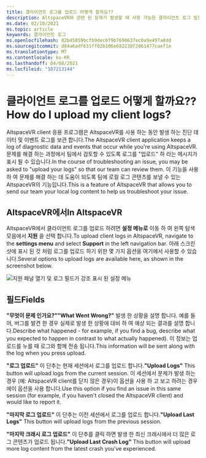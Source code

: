 ```yaml
---
title: 클라이언트 로그를 업로드 어떻게 할까요??
description: AltspaceVR와 관련 된 문제가 발생할 때 사용 가능한 클라이언트 로그 필드와 클라이언트 로그를 업로드 하는 방법에 대해 알아봅니다.
ms.date: 02/10/2021
ms.topic: article
keywords: 클라이언트 로그
ms.openlocfilehash: 82b45859bcfb9dec6f9b7690637ec0a9e497a8dd
ms.sourcegitcommit: d84a6adf631ff02b106e682238f2861477caef1e
ms.translationtype: MT
ms.contentlocale: ko-KR
ms.lasthandoff: 04/08/2021
ms.locfileid: "107213144"
---
```

# <a name="how-do-i-upload-my-client-logs"></a><span data-ttu-id="d962f-104">클라이언트 로그를 업로드 어떻게 할까요??</span><span class="sxs-lookup"><span data-stu-id="d962f-104">How do I upload my client logs?</span></span>

<span data-ttu-id="d962f-105">AltspaceVR client 응용 프로그램은 AltspaceVR를 사용 하는 동안 발생 하는 진단 데이터 및 이벤트 로그를 보관 합니다.</span><span class="sxs-lookup"><span data-stu-id="d962f-105">The AltspaceVR client application keeps a log of diagnostic data and events that occur while you're using AltspaceVR.</span></span> <span data-ttu-id="d962f-106">문제를 해결 하는 과정에서 팀에서 검토할 수 있도록 로그를 "업로드" 하 라는 메시지가 표시 될 수 있습니다.</span><span class="sxs-lookup"><span data-stu-id="d962f-106">In the course of troubleshooting an issue, you may be asked to "upload your logs" so that our team can review them.</span></span> <span data-ttu-id="d962f-107">이 기능을 사용 하 여 문제를 해결 하는 데 도움이 되도록 팀에 로컬 로그 콘텐츠를 보낼 수 있는 AltspaceVR의 기능입니다.</span><span class="sxs-lookup"><span data-stu-id="d962f-107">This is a feature of AltspaceVR that allows you to send our team your local log content to help us troubleshoot your issue.</span></span>

## <a name="in-altspacevr"></a><span data-ttu-id="d962f-108">AltspaceVR에서</span><span class="sxs-lookup"><span data-stu-id="d962f-108">In AltspaceVR</span></span>

<span data-ttu-id="d962f-109">AltspaceVR에서 클라이언트 로그를 업로드 하려면 **설정 메뉴로** 이동 하 여 왼쪽 탐색 모음에서 **지원** 을 선택 합니다.</span><span class="sxs-lookup"><span data-stu-id="d962f-109">To upload client logs in AltspaceVR, navigate to the **settings menu** and select **Support** in the left navigation bar.</span></span> <span data-ttu-id="d962f-110">아래 스크린샷에 표시 된 것 처럼 로그를 업로드 하기 위한 몇 가지 옵션을 여기에서 사용할 수 있습니다.</span><span class="sxs-lookup"><span data-stu-id="d962f-110">Several options to upload logs are available here, as shown in the screenshot below.</span></span>

![지원 패널 열기 및 로그 필드가 강조 표시 된 설정 메뉴](images/help-altvr-uploadlogs.png)

## <a name="fields"></a><span data-ttu-id="d962f-112">필드</span><span class="sxs-lookup"><span data-stu-id="d962f-112">Fields</span></span>

<span data-ttu-id="d962f-113">**"무엇이 문제 인가요?"**</span><span class="sxs-lookup"><span data-stu-id="d962f-113">**"What Went Wrong?"**</span></span>
<span data-ttu-id="d962f-114">발생 한 상황을 설명 합니다. 예를 들어, 버그를 발견 한 경우 실제로 발생 한 상황에 대비 하 여 예상 되는 결과를 설명 합니다.</span><span class="sxs-lookup"><span data-stu-id="d962f-114">Describe what happened - for example, if you find a bug, describe what you expected to happen in contrast to what actually happened).</span></span> <span data-ttu-id="d962f-115">이 정보는 업로드를 누를 때 로그와 함께 전송 됩니다.</span><span class="sxs-lookup"><span data-stu-id="d962f-115">This information will be sent along with the log when you press upload.</span></span>

<span data-ttu-id="d962f-116">**"로그 업로드"** 이 단추는 현재 세션에서 로그를 업로드 합니다.</span><span class="sxs-lookup"><span data-stu-id="d962f-116">**"Upload Logs"** This button will upload logs from the current session.</span></span> <span data-ttu-id="d962f-117">이 세션에서 문제가 발생 하는 경우 (예: AltspaceVR client를 닫지 않은 경우)이 옵션을 사용 하 고 보고 하려는 경우에이 옵션을 사용 합니다.</span><span class="sxs-lookup"><span data-stu-id="d962f-117">Use this option if you find an issue in this same session (for example, if you haven't closed the AltspaceVR client) and would like to report it.</span></span>

<span data-ttu-id="d962f-118">**"마지막 로그 업로드"** 이 단추는 이전 세션에서 로그를 업로드 합니다.</span><span class="sxs-lookup"><span data-stu-id="d962f-118">**"Upload Last Logs"** This button will upload logs from the previous session.</span></span>

<span data-ttu-id="d962f-119">**"마지막 크래시 로그 업로드"** 이 단추를 클릭 하면 발생 한 최신 크래시에서 더 많은 로그 콘텐츠가 업로드 됩니다.</span><span class="sxs-lookup"><span data-stu-id="d962f-119">**"Upload Last Crash Log"** This button will upload more log content from the latest crash you've experienced.</span></span>